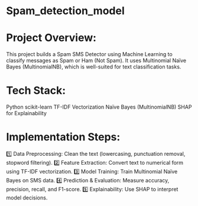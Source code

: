 # Spam_detection_model
# Project Overview:
This project builds a Spam SMS Detector using Machine Learning to classify messages as Spam or Ham (Not Spam). It uses Multinomial Naïve Bayes (MultinomialNB), which is well-suited for text classification tasks.
# Tech Stack:
Python
scikit-learn
TF-IDF Vectorization
Naïve Bayes (MultinomialNB)
SHAP for Explainability
# Implementation Steps:
1️⃣ Data Preprocessing: Clean the text (lowercasing, punctuation removal, stopword filtering).
2️⃣ Feature Extraction: Convert text to numerical form using TF-IDF vectorization.
3️⃣ Model Training: Train Multinomial Naïve Bayes on SMS data.
4️⃣ Prediction & Evaluation: Measure accuracy, precision, recall, and F1-score.
5️⃣ Explainability: Use SHAP to interpret model decisions.

